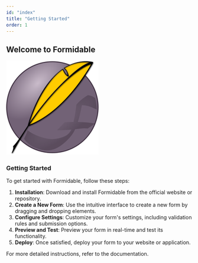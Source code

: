 ```yaml
---
id: "index"
title: "Getting Started"
order: 1
---
```


## Welcome to Formidable

![Formidable Logo](images/formidable.png)

### Getting Started

To get started with Formidable, follow these steps:

1. **Installation**: Download and install Formidable from the official website or repository.
2. **Create a New Form**: Use the intuitive interface to create a new form by dragging and dropping elements.
3. **Configure Settings**: Customize your form's settings, including validation rules and submission options.
4. **Preview and Test**: Preview your form in real-time and test its functionality.
5. **Deploy**: Once satisfied, deploy your form to your website or application.

For more detailed instructions, refer to the documentation.
